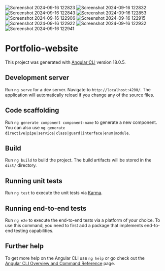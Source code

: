 
![Screenshot 2024-09-16 122823](https://github.com/user-attachments/assets/f914f843-0b31-4706-94d8-e9b4703535c3)
![Screenshot 2024-09-16 122832](https://github.com/user-attachments/assets/fbd53a24-948e-4884-ae94-d3ac1ab4e82d)
![Screenshot 2024-09-16 122843](https://github.com/user-attachments/assets/aaa3f307-9dd7-417d-b16a-25623719768c)
![Screenshot 2024-09-16 122853](https://github.com/user-attachments/assets/9ddad03e-24f6-4291-a931-6a0f60fc79c5)
![Screenshot 2024-09-16 122906](https://github.com/user-attachments/assets/906a00f7-43c3-4cf0-89f5-d25bde144bb2)
![Screenshot 2024-09-16 122915](https://github.com/user-attachments/assets/5e1b9ab8-b8d8-47bb-bac0-7daf31ccd67e)
![Screenshot 2024-09-16 122922](https://github.com/user-attachments/assets/27dbed94-3684-4e97-9a45-8cfa749c1ff0)
![Screenshot 2024-09-16 122932](https://github.com/user-attachments/assets/282ba128-70db-4cda-a9e5-5f1bf81ca27d)
![Screenshot 2024-09-16 122941](https://github.com/user-attachments/assets/9260adde-26dc-46fa-a19d-04a7493485d8)

# Portfolio-website

This project was generated with [Angular CLI](https://github.com/angular/angular-cli) version 18.0.5.

## Development server

Run `ng serve` for a dev server. Navigate to `http://localhost:4200/`. The application will automatically reload if you change any of the source files.

## Code scaffolding

Run `ng generate component component-name` to generate a new component. You can also use `ng generate directive|pipe|service|class|guard|interface|enum|module`.

## Build

Run `ng build` to build the project. The build artifacts will be stored in the `dist/` directory.

## Running unit tests

Run `ng test` to execute the unit tests via [Karma](https://karma-runner.github.io).

## Running end-to-end tests

Run `ng e2e` to execute the end-to-end tests via a platform of your choice. To use this command, you need to first add a package that implements end-to-end testing capabilities.

## Further help

To get more help on the Angular CLI use `ng help` or go check out the [Angular CLI Overview and Command Reference](https://angular.dev/tools/cli) page.

